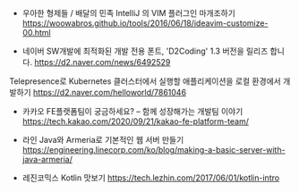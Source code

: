 
- 우아한 형제들 / 배달의 민족
IntelliJ 의 VIM 플러그인 마개조하기
https://woowabros.github.io/tools/2016/06/18/ideavim-customize-00.html

- 네이버
SW개발에 최적화된 개발 전용 폰트, 'D2Coding' 1.3 버전을 릴리즈 합니다.
https://d2.naver.com/news/6492529

Telepresence로 Kubernetes 클러스터에서 실행할 애플리케이션을 로컬 환경에서 개발하기
https://d2.naver.com/helloworld/7861046

- 카카오
FE플랫폼팀이 궁금하세요? – 함께 성장해가는 개발팀 이야기
https://tech.kakao.com/2020/09/21/kakao-fe-platform-team/

- 라인
Java와 Armeria로 기본적인 웹 서버 만들기
https://engineering.linecorp.com/ko/blog/making-a-basic-server-with-java-armeria/

- 레진코믹스
Kotlin 맛보기
https://tech.lezhin.com/2017/06/01/kotlin-intro

